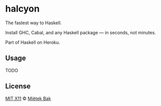halcyon
=======

The fastest way to Haskell.

Install GHC, Cabal, and any Haskell package — in seconds, not minutes.

Part of Haskell on Heroku.


Usage
-----

TODO


License
-------

[MIT X11](https://github.com/mietek/license/blob/master/LICENSE.md) © [Miëtek Bak](http://mietek.io/)
